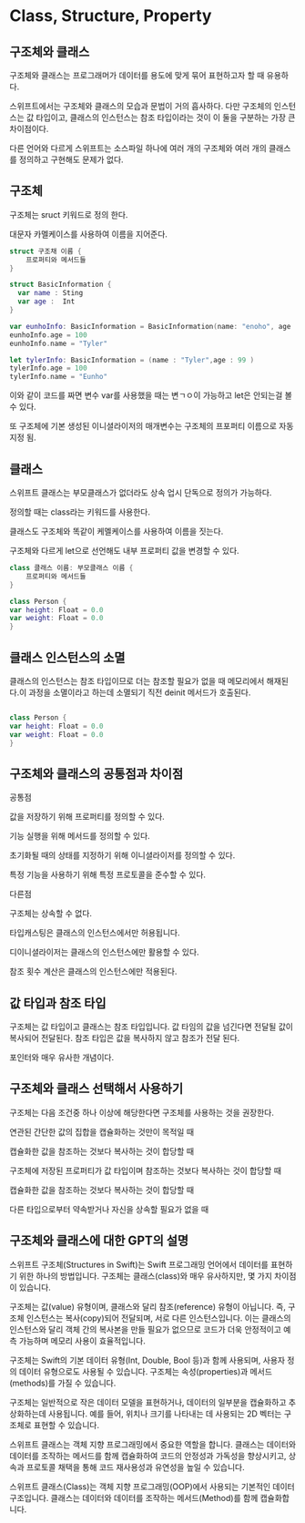 # Class, Structure, Property

## 구조체와 클래스

구조체와 클래스는 프로그래머가 데이터를 용도에 맞게 묶어 표현하고자 할 때 유용하다.

스위프트에서는 구조체와 클래스의 모습과 문법이 거의 흡사하다. 다만 구조체의 인스턴스는 값 타입이고, 클래스의 인스턴스는 참조 타입이라는 것이 이 둘을 구분하는 가장 큰 차이점이다.

다른 언어와 다르게 스위프트는 소스파일 하나에 여러 개의 구조체와 여러 개의 클래스를 정의하고 구현해도 문제가 없다.

## 구조체

구조체는 sruct 키워드로 정의 한다.

대문자 카멜케이스를 사용하여 이름을 지어준다.

```swift
struct 구조채 이름 {
	프로퍼티와 메서드들
}
```

```swift
struct BasicInformation {
  var name : Sting
  var age :  Int
}

var eunhoInfo: BasicInformation = BasicInformation(name: "enoho", age : 17)
eunhoInfo.age = 100
eunhoInfo.name = "Tyler"

let tylerInfo: BasicInformation = (name : "Tyler",age : 99 )
tylerInfo.age = 100
tylerInfo.name = "Eunho"
```

이와 같이 코드를 짜면 변수 var를 사용했을 때는 변ㄱㅇ이 가능하고 let은 안되는걸 볼 수 있다.

또 구조체에 기본 생성된 이니셜라이저의 매개변수는 구조체의 프포퍼티 이름으로 자동 지정 됨.

## 클래스

스위프트 클래스는 부모클래스가 없더라도 상속 업시 단독으로 정의가 가능하다.

정의할 때는 class라는 키워드를 사용한다.

클래스도 구조체와 똑같이 케멜케이스를 사용하여 이름을 짓는다.

구조체와 다르게 let으로 선언해도 내부 프로퍼티 값을 변경할 수 있다.

```swift
class 클래스 이름: 부모클래스 이름 {
	프로퍼티와 메서드들
}
```

```swift
class Person {
var height: Float = 0.0
var weight: Float = 0.0
}

```

## 클래스 인스턴스의 소멸

클래스의 인스턴스는 참조 타입이므로 더는 참조할 필요가 없을 때 메모리에서 해재된다.이 과정을 소멸이라고 하는데 소멸되기 직전 deinit 메서드가 호출된다.

```swift

class Person {
var height: Float = 0.0
var weight: Float = 0.0
}
```

## 구조체와 클래스의 공통점과  차이점

공통점

값을 저장하기 위해 프로퍼티를 정의할 수 있다.

기능 실행을 위해 메서드를 정의할 수 있다.

초기화될 때의 상태를 지정하기 위해 이니셜라이저를 정의할 수 있다.

특정 기능을 사용하기 위해 특정 프로토콜을 준수할 수 있다.

다른점

구조체는 상속할 수 없다.

타입캐스팅은 클래스의 인스턴스에서만 허용됩니다.

디이니셜라이저는 클래스의 인스턴스에만 활용할 수 있다.

참조 횟수 계산은 클래스의 인스턴스에만 적용된다.

## 값 타입과 참조 타입

구조체는 값 타입이고 클래스는 참조 타입입니다. 값 타임의 값을 넘긴다면 전달될 값이 복사되어 전달된다. 참조 타입은 값을 복사하지 않고 참조가 전달 된다.

포인터와 매우 유사한 개념이다.

## 구조체와 클래스 선택해서 사용하기

구조체는 다음 조건중 하나 이상에 해당한다면 구조체를 사용하는 것을 권장한다.

연관된 간단한 값의 집합을 캡슐화하는 것만이 목적일 때

캡슐화한 값을 참조하는 것보다 복사하는 것이 합당할 때

구조체에 저장된 프로퍼티가 값 타입이며 참조하는 것보다 복사하는 것이 합당할 때

캡슐화한 값을 참조하는 것보다 복사하는 것이 합당할 때

다른 타입으로부터 약속받거나 자신을 상속할 필요가 없을 때

## 구조체와 클래스에 대한 GPT의 설명

스위프트 구조체(Structures in Swift)는 Swift 프로그래밍 언어에서 데이터를 표현하기 위한 하나의 방법입니다. 구조체는 클래스(class)와 매우 유사하지만, 몇 가지 차이점이 있습니다.

구조체는 값(value) 유형이며, 클래스와 달리 참조(reference) 유형이 아닙니다. 즉, 구조체 인스턴스는 복사(copy)되어 전달되며, 서로 다른 인스턴스입니다. 이는 클래스의 인스턴스와 달리 객체 간의 복사본을 만들 필요가 없으므로 코드가 더욱 안정적이고 예측 가능하며 메모리 사용이 효율적입니다.

구조체는 Swift의 기본 데이터 유형(Int, Double, Bool 등)과 함께 사용되며, 사용자 정의 데이터 유형으로도 사용될 수 있습니다. 구조체는 속성(properties)과 메서드(methods)를 가질 수 있습니다.

구조체는 일반적으로 작은 데이터 모델을 표현하거나, 데이터의 일부분을 캡슐화하고 추상화하는데 사용됩니다. 예를 들어, 위치나 크기를 나타내는 데 사용되는 2D 벡터는 구조체로 표현할 수 있습니다.

스위프트 클래스는 객체 지향 프로그래밍에서 중요한 역할을 합니다. 클래스는 데이터와 데이터를 조작하는 메서드를 함께 캡슐화하여 코드의 안정성과 가독성을 향상시키고, 상속과 프로토콜 채택을 통해 코드 재사용성과 유연성을 높일 수 있습니다.

스위프트 클래스(Class)는 객체 지향 프로그래밍(OOP)에서 사용되는 기본적인 데이터 구조입니다. 클래스는 데이터와 데이터를 조작하는 메서드(Method)를 함께 캡슐화합니다.